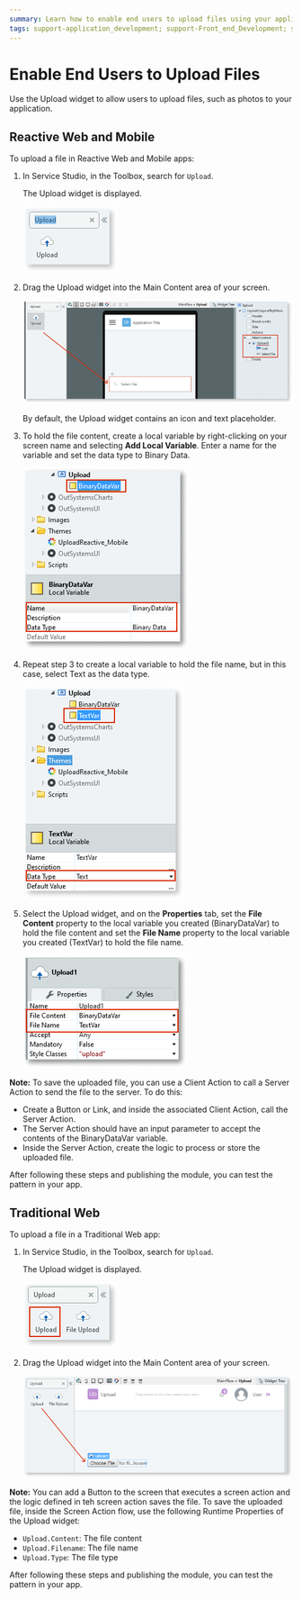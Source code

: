 ```yaml
---
summary: Learn how to enable end users to upload files using your application.
tags: support-application_development; support-Front_end_Development; support-Mobile_Apps; support-webapps
---
```


# Enable End Users to Upload Files

Use the Upload widget to allow users to upload files, such as photos to your application.

## Reactive Web and Mobile

To upload a file in Reactive Web and Mobile apps:

1. In Service Studio, in the Toolbox, search for `Upload`.

    The Upload widget is displayed. 

    ![Upload widget](images/upload-1-ss.png)

1. Drag the Upload widget into the Main Content area of your screen. 
    
    ![Drag widget onto screen](images/upload-2-ss.png)

    By default, the Upload widget contains an icon and text placeholder.

1. To hold the file content, create a local variable by right-clicking on your screen name and selecting **Add Local Variable**. Enter a name for the variable and set the data type to Binary Data. 

    ![Add local variable](images/upload-3-ss.png)

1. Repeat step 3 to create a local variable to hold the file name, but in this case, select Text as the data type.

    ![Add local variable](images/upload-5-ss.png)

1. Select the Upload widget, and on the **Properties** tab, set the **File Content** property to the local variable you created (BinaryDataVar) to hold the file content and set the **File Name** property to the local variable you created (TextVar) to hold the file name.

    ![Set File Content and File Name variables](images/upload-4-ss.png)

**Note:** To save the uploaded file, you can use a Client Action to call a Server Action to send the file to the server. To do this:

* Create a Button or Link, and inside the associated Client Action, call the Server Action. 
* The Server Action should have an input parameter to accept the contents of the BinaryDataVar variable. 
* Inside the Server Action, create the logic to process or store the uploaded file.

After following these steps and publishing the module, you can test the pattern in your app.

## Traditional Web

To upload a file in a Traditional Web app:

1. In Service Studio, in the Toolbox, search for `Upload`.

    The Upload widget is displayed. 

    ![Upload widget](images/uploadweb-1-ss.png)

1. Drag the Upload widget into the Main Content area of your screen. 
    
    ![Drag widget onto screen](images/uploadweb-2-ss.png)

**Note:** You can add a Button to the screen that executes a screen action and the logic defined in teh screen action saves the file. To save the uploaded file, inside the Screen Action flow, use the following Runtime Properties of the Upload widget:

* `Upload.Content`: The file content 
* `Upload.Filename`: The file name 
* `Upload.Type`: The file type 


After following these steps and publishing the module, you can test the pattern in your app.